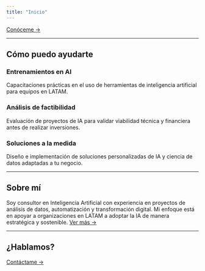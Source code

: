 ```yaml
---
title: "Inicio"
---
```


<!-- Hero con CTA -->
<p>
  <a href="/about/" class="btn-primary">
    Conóceme →
  </a>
</p>

---

## Cómo puedo ayudarte

<div class="card-grid">
  <div class="card">
    <h3>Entrenamientos en AI</h3>
    <p>Capacitaciones prácticas en el uso de herramientas de inteligencia artificial para equipos en LATAM.</p>
  </div>
  <div class="card">
    <h3>Análisis de factibilidad</h3>
    <p>Evaluación de proyectos de IA para validar viabilidad técnica y financiera antes de realizar inversiones.</p>
  </div>
  <div class="card">
    <h3>Soluciones a la medida</h3>
    <p>Diseño e implementación de soluciones personalizadas de IA y ciencia de datos adaptadas a tu negocio.</p>
  </div>
</div>

---

## Sobre mí

<p>
Soy consultor en Inteligencia Artificial con experiencia en proyectos de análisis de datos, automatización y transformación digital. 
Mi enfoque está en apoyar a organizaciones en LATAM a adoptar la IA de manera estratégica y sostenible.
<a href="/about/" class="btn-primary">Ver más →</a>
</p>

---

## ¿Hablamos?

<p>
  <a href="/contact/" class="btn-primary">Contáctame →</a>
</p>
